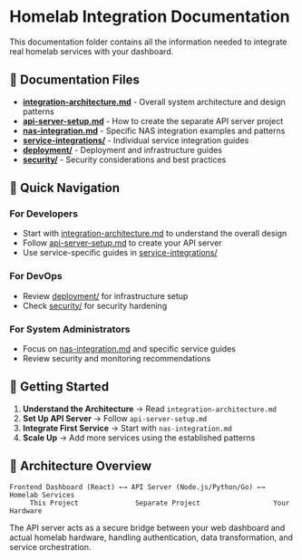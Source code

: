 # Homelab Integration Documentation

This documentation folder contains all the information needed to integrate real homelab services with your dashboard.

## 📁 Documentation Files

- **[integration-architecture.md](./integration-architecture.md)** - Overall system architecture and design patterns
- **[api-server-setup.md](./api-server-setup.md)** - How to create the separate API server project
- **[nas-integration.md](./nas-integration.md)** - Specific NAS integration examples and patterns
- **[service-integrations/](./service-integrations/)** - Individual service integration guides
- **[deployment/](./deployment/)** - Deployment and infrastructure guides
- **[security/](./security/)** - Security considerations and best practices

## 🎯 Quick Navigation

### For Developers
- Start with [integration-architecture.md](./integration-architecture.md) to understand the overall design
- Follow [api-server-setup.md](./api-server-setup.md) to create your API server
- Use service-specific guides in [service-integrations/](./service-integrations/)

### For DevOps
- Review [deployment/](./deployment/) for infrastructure setup
- Check [security/](./security/) for security hardening

### For System Administrators
- Focus on [nas-integration.md](./nas-integration.md) and specific service guides
- Review security and monitoring recommendations

## 🚀 Getting Started

1. **Understand the Architecture** → Read `integration-architecture.md`
2. **Set Up API Server** → Follow `api-server-setup.md`
3. **Integrate First Service** → Start with `nas-integration.md`
4. **Scale Up** → Add more services using the established patterns

## 🔧 Architecture Overview

```
Frontend Dashboard (React) ←→ API Server (Node.js/Python/Go) ←→ Homelab Services
     This Project              Separate Project                  Your Hardware
```

The API server acts as a secure bridge between your web dashboard and actual homelab hardware, handling authentication, data transformation, and service orchestration.
